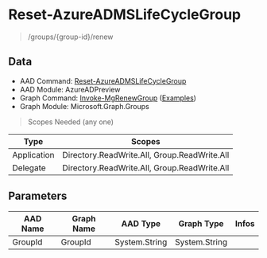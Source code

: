 # Reset-AzureADMSLifeCycleGroup

> /groups/{group-id}/renew

## Data

+ AAD Command: [Reset-AzureADMSLifeCycleGroup](https://docs.microsoft.com/en-us/powershell/module/AzureAD/Reset-AzureADMSLifeCycleGroup?view=azureadps-2.0-preview)
+ AAD Module: AzureADPreview
+ Graph Command: [Invoke-MgRenewGroup](https://docs.microsoft.com/en-us/powershell/module/Microsoft.Graph.Groups/Invoke-MgRenewGroup) ([Examples](https://github.com/orgs/msgraph/discussions?discussions_q=Invoke-MgRenewGroup))
+ Graph Module: Microsoft.Graph.Groups

> Scopes Needed (any one)

|Type|Scopes|
|---|---|
|Application|Directory.ReadWrite.All, Group.ReadWrite.All|
|Delegate|Directory.ReadWrite.All, Group.ReadWrite.All|

## Parameters

|AAD Name|Graph Name|AAD Type|Graph Type|Infos|
|---|---|---|---|---|
|GroupId|GroupId|System.String|System.String||

